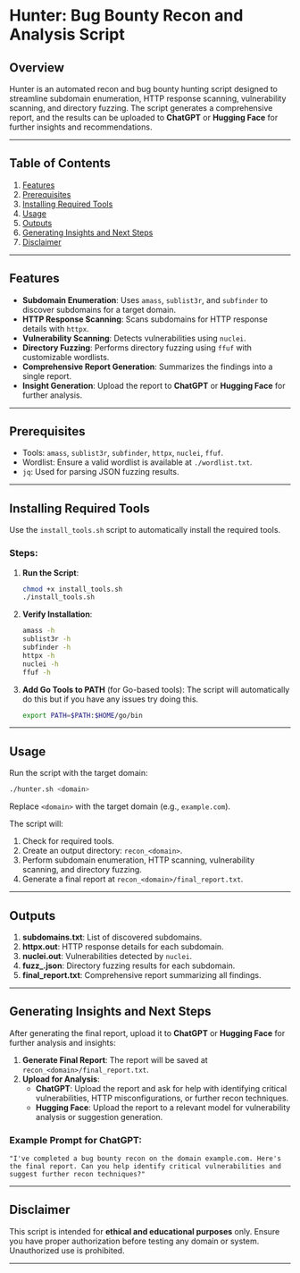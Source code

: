 # Hunter: Bug Bounty Recon and Analysis Script

## Overview

Hunter is an automated recon and bug bounty hunting script designed to streamline subdomain enumeration, HTTP response scanning, vulnerability scanning, and directory fuzzing. The script generates a comprehensive report, and the results can be uploaded to **ChatGPT** or **Hugging Face** for further insights and recommendations.

---

## Table of Contents
1. [Features](#features)
2. [Prerequisites](#prerequisites)
3. [Installing Required Tools](#installing-required-tools)
4. [Usage](#usage)
5. [Outputs](#outputs)
6. [Generating Insights and Next Steps](#generating-insights-and-next-steps)
7. [Disclaimer](#disclaimer)

---


## Features

- **Subdomain Enumeration**: Uses `amass`, `sublist3r`, and `subfinder` to discover subdomains for a target domain.
- **HTTP Response Scanning**: Scans subdomains for HTTP response details with `httpx`.
- **Vulnerability Scanning**: Detects vulnerabilities using `nuclei`.
- **Directory Fuzzing**: Performs directory fuzzing using `ffuf` with customizable wordlists.
- **Comprehensive Report Generation**: Summarizes the findings into a single report.
- **Insight Generation**: Upload the report to **ChatGPT** or **Hugging Face** for further analysis.

---

## Prerequisites

- Tools: `amass`, `sublist3r`, `subfinder`, `httpx`, `nuclei`, `ffuf`.
- Wordlist: Ensure a valid wordlist is available at `./wordlist.txt`.
- `jq`: Used for parsing JSON fuzzing results.

---

## Installing Required Tools

Use the `install_tools.sh` script to automatically install the required tools.

### Steps:
1. **Run the Script**:
   ```bash
   chmod +x install_tools.sh
   ./install_tools.sh
   ```

2. **Verify Installation**:
   ```bash
   amass -h
   sublist3r -h
   subfinder -h
   httpx -h
   nuclei -h
   ffuf -h
   ```

3. **Add Go Tools to PATH** (for Go-based tools):
The script will automatically do this but if you have any issues try doing this.
   ```bash
   export PATH=$PATH:$HOME/go/bin
   ```

---

## Usage

Run the script with the target domain:

```bash
./hunter.sh <domain>
```

Replace `<domain>` with the target domain (e.g., `example.com`).

The script will:
1. Check for required tools.
2. Create an output directory: `recon_<domain>`.
3. Perform subdomain enumeration, HTTP scanning, vulnerability scanning, and directory fuzzing.
4. Generate a final report at `recon_<domain>/final_report.txt`.

---

## Outputs

1. **subdomains.txt**: List of discovered subdomains.
2. **httpx.out**: HTTP response details for each subdomain.
3. **nuclei.out**: Vulnerabilities detected by `nuclei`.
4. **fuzz_<subdomain>.json**: Directory fuzzing results for each subdomain.
5. **final_report.txt**: Comprehensive report summarizing all findings.

---

## Generating Insights and Next Steps

After generating the final report, upload it to **ChatGPT** or **Hugging Face** for further analysis and insights:

1. **Generate Final Report**: The report will be saved at `recon_<domain>/final_report.txt`.
2. **Upload for Analysis**:
   - **ChatGPT**: Upload the report and ask for help with identifying critical vulnerabilities, HTTP misconfigurations, or further recon techniques.
   - **Hugging Face**: Upload the report to a relevant model for vulnerability analysis or suggestion generation.
   
### Example Prompt for ChatGPT:
```text
"I've completed a bug bounty recon on the domain example.com. Here's the final report. Can you help identify critical vulnerabilities and suggest further recon techniques?"
```

---

## Disclaimer

This script is intended for **ethical and educational purposes** only. Ensure you have proper authorization before testing any domain or system. Unauthorized use is prohibited.

---